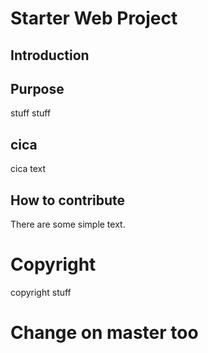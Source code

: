 # Starter Web Project

## Introduction

## Purpose

stuff stuff

## cica

cica text

## How to contribute

There are some simple text.

# Copyright

copyright stuff

# Change on master too